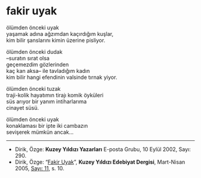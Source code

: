 # fakir uyak

ölümden önceki uyak  
yaşamak adına ağzımdan kaçırdığım kuşlar,  
kim bilir şanslarını kimin üzerine pisliyor.

ölümden önceki dudak  
–suratın sırat olsa  
geçemezdim gözlerinden  
kaç kan aksa– ile tavladığım kadın  
kim bilir hangi efendinin valsinde tırnak yiyor.

ölümden önceki tuzak  
traji-kolik hayatımın tirajı komik öyküleri  
süs arıyor bir yanım intiharlarıma  
cinayet süsü.

ölümden önceki uyak  
konaklaması bir ipte iki cambazın  
sevişerek mümkün ancak...

---
- Dirik, Özge: **Kuzey Yıldızı Yazarları** E-posta Grubu, 10 Eylül 2002, Sayı: 290.
- Dirik, Özge: “[Fakir Uyak](https://kuzeyyildizi.com/dergi/11/fakir.uyak)”, **Kuzey Yıldızı Edebiyat Dergisi**, Mart-Nisan 2005, [Sayı: 11](https://kuzeyyildizi.com/files/ky11.pdf), s. 10.
